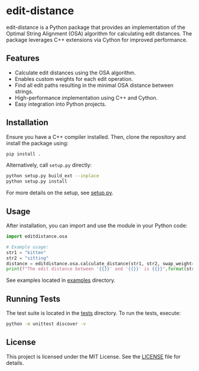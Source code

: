 # edit-distance

edit-distance is a Python package that provides an implementation of the Optimal String Alignment (OSA) algorithm for calculating edit distances. The package leverages C++ extensions via Cython for improved performance.

## Features

- Calculate edit distances using the OSA algorithm.
- Enables custom weights for each edit operation.
- Find all edit paths resulting in the minimal OSA distance between strings.
- High-performance implementation using C++ and Cython.
- Easy integration into Python projects.

## Installation

Ensure you have a C++ compiler installed. Then, clone the repository and install the package using:

```sh
pip install .
```

Alternatively, call `setup.py` directly:

```sh
python setup.py build_ext --inplace
python setup.py install
```

For more details on the setup, see [setup.py](setup.py).

## Usage

After installation, you can import and use the module in your Python code:

```python
import editdistance.osa

# Example usage:
str1 = "kitten"
str2 = "sitting"
distance = editdistance.osa.calculate_distance(str1, str2, swap_weight=0.1)
print(f"The edit distance between '{{}}' and '{{}}' is {{}}".format(str1, str2, distance))
```

See examples located in [examples](examples/osa_example.py) directory.

## Running Tests

The test suite is located in the [tests](tests/tests_osa.py) directory. To run the tests, execute:

```sh
python -m unittest discover -v
```

## License

This project is licensed under the MIT License. See the [LICENSE](LICENSE) file for details.
```